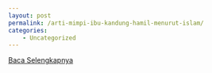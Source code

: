 ```yaml
---
layout: post
permalink: /arti-mimpi-ibu-kandung-hamil-menurut-islam/
categories:
    - Uncategorized
---
```


[Baca Selengkapnya](/04)